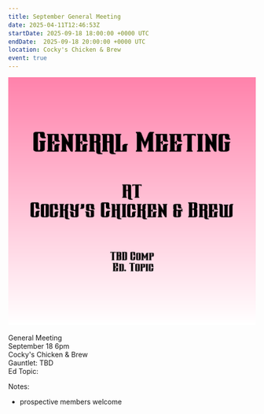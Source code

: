 ```yaml
---
title: September General Meeting
date: 2025-04-11T12:46:53Z
startDate: 2025-09-18 18:00:00 +0000 UTC
endDate:  2025-09-18 20:00:00 +0000 UTC
location: Cocky's Chicken & Brew
event: true
---
```


![image](event.png)
 
General Meeting  
September 18 6pm  
Cocky's Chicken & Brew  
Gauntlet: TBD  
Ed Topic:   
  
Notes:  
  
  * prospective members welcome  
  
